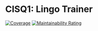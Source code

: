 # CISQ1: Lingo Trainer

[![Coverage](https://sonarcloud.io/api/project_badges/measure?project=Bram2_cisq1-lingo&metric=coverage)](https://sonarcloud.io/dashboard?id=Bram2_cisq1-lingo) [![Maintainability Rating](https://sonarcloud.io/api/project_badges/measure?project=Bram2_cisq1-lingo&metric=sqale_rating)](https://sonarcloud.io/dashboard?id=Bram2_cisq1-lingo)